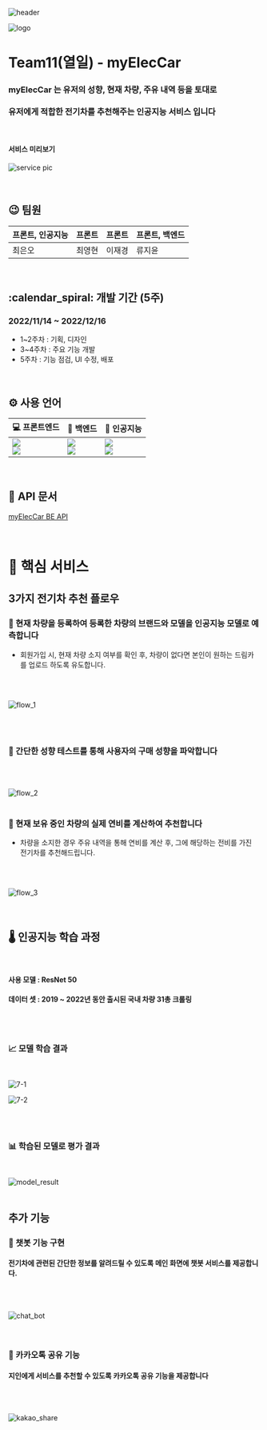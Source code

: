 ![header](https://capsule-render.vercel.app/api?type=waving&color=0A84FF&height=300&section=header&text=myElecCar&fontSize=90&fontColor=fff)

![logo](https://kdt-gitlab.elice.io/ai_track/class05/ai_project/team11/11/uploads/25d82a4716a6d9d311e0141920ff61ce/Group_21.png)

# Team11(열일) - myElecCar 

###  myElecCar 는 유저의 성향, 현재 차량, 주유 내역 등을 토대로<br/><br/> 유저에게 적합한 전기차를 추천해주는 인공지능 서비스 입니다


<br/>

#### 서비스 미리보기
![service pic](https://kdt-gitlab.elice.io/ai_track/class05/ai_project/team11/11/uploads/0900f4be37c5e34342e59fd87b21f201/%ED%99%94%EB%A9%B4_%EC%BA%A1%EC%B2%98_2022-12-17_052144.png)

<br/>





## 😉 팀원

| 프론트, 인공지능 | 프론트 | 프론트 | 프론트, 백엔드 |
| --- | --- | --- | --- |
| 최은오 | 최영현 | 이재경 | 류지윤 |

<br/>

## :calendar_spiral: 개발 기간 (5주)

###   2022/11/14 ~ 2022/12/16
- 1~2주차 : 기획, 디자인
- 3~4주차 : 주요 기능 개발
- 5주차 : 기능 점검, UI 수정, 배포

<br/>

## ⚙ 사용 언어

| 💻 프론트엔드 | 💾 백엔드 | 🤖 인공지능 |
| --- | --- | --- |
| <img src="https://img.shields.io/badge/React-black?style=flat-square&logo=React&logoColor=61dbfb"/> <br/> <img src="https://img.shields.io/badge/TypeScript-white?style=flat&logo=TypeScript&logoColor=#3178C6"/>| <img src="https://img.shields.io/badge/ExpressJs-lightgrey?style=flat&logo=Express&logoColor=black"/> <br/> <img src="https://img.shields.io/badge/MongoDB-lightgrey?style=flat&logo=MongoDB&logoColor=green"/> | <img src="https://img.shields.io/badge/TensorFlow-3178C6?style=flat&logo=TensorFlow&logoColor=#FF6F00"/><br/>  <img src="https://img.shields.io/badge/Python-ffffff?style=flat&logo=Python&logoColor=#3776AB"/>|

<br/>

## 📃 API 문서

[myElecCar BE API](https://www.notion.so/elice/BE-API-eff46ad7b4ed4b64b8c3819842262af1)

<br/>

# 👑 핵심 서비스
## 3가지 전기차 추천 플로우
### 🚩 현재 차량을 등록하여 등록한 차량의 브랜드와 모델을 인공지능 모델로 예측합니다
- 회원가입 시, 현재 차량 소지 여부를 확인 후, 차량이 없다면 본인이 원하는 드림카를 업로드 하도록 유도합니다.
<br/>
<br/>

![flow_1](https://kdt-gitlab.elice.io/ai_track/class05/ai_project/team11/11/uploads/7e3f7997da0a0d59a1e527b932c42c9a/%ED%99%94%EB%A9%B4_%EC%BA%A1%EC%B2%98_2022-12-17_052921.png)

<br/>
<br/>

### 🚩 간단한 성향 테스트를 통해 사용자의 구매 성향을 파악합니다

<br/>
<br/>

![flow_2](https://kdt-gitlab.elice.io/ai_track/class05/ai_project/team11/11/uploads/6e12a8b8e1bd26d54707c98cf70e0fa3/%ED%99%94%EB%A9%B4_%EC%BA%A1%EC%B2%98_2022-12-17_053055.png)
<br/>
<br/>


### 🚩 현재 보유 중인 차량의 실제 연비를 계산하여 추천합니다
- 차량을 소지한 경우 주유 내역을 통해 연비를 계산 후, 그에 해당하는 전비를 가진 전기차를 추천해드립니다.
<br/>
<br/>

![flow_3](https://kdt-gitlab.elice.io/ai_track/class05/ai_project/team11/11/uploads/bbf67b84c1d6608539b279dd481884c1/%ED%99%94%EB%A9%B4_%EC%BA%A1%EC%B2%98_2022-12-17_053214.png)
<br/>
<br/>
<br/>

## 🌡 인공지능 학습 과정
<br/>

#### 사용 모델 : ResNet 50 
#### 데이터 셋 : 2019 ~ 2022년 동안 출시된 국내 차량 31총 크롤링

<br/> 
<br/> 

### 📈 모델 학습 결과
<br/>

![7-1](https://user-images.githubusercontent.com/64246481/212704025-70e5dd63-e84e-4e1b-a77b-4055a76bb38a.png)

![7-2](https://user-images.githubusercontent.com/64246481/212704005-949c4a9d-e68e-4899-8b5b-b7383c6ae953.png)

<br/>
<br/>

### 📊 학습된 모델로 평가 결과

<br/>

![model_result](https://kdt-gitlab.elice.io/ai_track/class05/ai_project/team11/11/uploads/a0d57971ac8ac4903be8c04697d8a695/%ED%99%94%EB%A9%B4_%EC%BA%A1%EC%B2%98_2022-12-17_104113.png)
<br/>
<br/>

## 추가 기능

### 💬 챗봇 기능 구현
#### 전기차에 관련된 간단한 정보를 알려드릴 수 있도록 메인 화면에 챗봇 서비스를 제공합니다.
<br/>
<br/>

![chat_bot](https://kdt-gitlab.elice.io/ai_track/class05/ai_project/team11/11/uploads/d35694dd51b5e88d0b829a65bbee4925/%ED%99%94%EB%A9%B4_%EC%BA%A1%EC%B2%98_2022-12-17_052734.png)
<br/>
<br/>
<br/>

### 💌 카카오톡 공유 기능
#### 지인에게 서비스를 추천할 수 있도록 카카오톡 공유 기능을 제공합니다
<br/>
<br/>

![kakao_share](https://kdt-gitlab.elice.io/ai_track/class05/ai_project/team11/11/uploads/ecf717f62e089f10ebd4876f39773855/%ED%99%94%EB%A9%B4_%EC%BA%A1%EC%B2%98_2022-12-17_104753.png)




